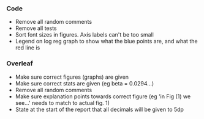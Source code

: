 
### Code
- Remove all random comments
- Remove all tests
- Sort font sizes in figures. Axis labels can't be too small
- Legend on log reg graph to show what the blue points are, and what the red line is



### Overleaf
- Make sure correct figures (graphs) are given
- Make sure correct stats are given (eg beta = 0.0294...)
- Remove all random comments
- Make sure explanation points towards correct figure (eg 'in Fig (1) we see...' needs to match to actual fig. 1)
- State at the start of the report that all decimals will be given to 5dp